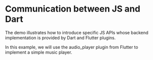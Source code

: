 # Communication between JS and Dart

The demo illustrates how to introduce specific JS APIs whose backend implementation is provided by Dart and Flutter plugins.

In this example, we will use the audio_player plugin from Flutter to implement a simple music player.


